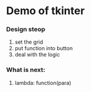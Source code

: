# Demo of tkinter

### Design steop
1. set the grid
2. put function into button
3. deal with the logic

### What is next:
1. lambda: function(para)